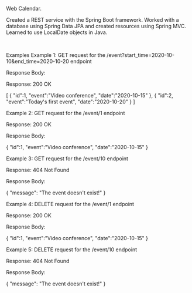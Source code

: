 Web Calendar.

<p>Сreated a REST service with the Spring Boot framework. Worked with a database using Spring Data JPA and created resources using Spring MVC. Learned to use LocalDate objects in Java.</p><br/>

Examples
Example 1: GET request for the /event?start_time=2020-10-10&end_time=2020-10-20 endpoint

Response Body:

Response: 200 OK

[
   {
      "id":1,
      "event":"Video conference",
      "date":"2020-10-15"
   },
   {
      "id":2,
      "event":"Today's first event",
      "date":"2020-10-20"
   }
]

Example 2: GET request for the /event/1 endpoint

Response: 200 OK

Response Body:

{
    "id":1,
    "event":"Video conference",
    "date":"2020-10-15"
}

Example 3: GET request for the /event/10 endpoint

Response: 404 Not Found

Response Body:

{
    "message": "The event doesn't exist!"
}

Example 4: DELETE request for the /event/1 endpoint

Response: 200 OK

Response Body:

{
    "id":1,
    "event":"Video conference",
    "date":"2020-10-15"
}

Example 5: DELETE request for the /event/10 endpoint

Response: 404 Not Found

Response Body:

{
    "message": "The event doesn't exist!"
}

